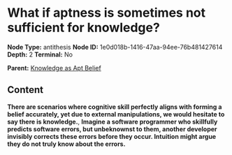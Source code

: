 # What if aptness is sometimes not sufficient for knowledge?

**Node Type:** antithesis
**Node ID:** 1e0d018b-1416-47aa-94ee-76b481427614
**Depth:** 2
**Terminal:** No

**Parent:** [Knowledge as Apt Belief](knowledge-as-apt-belief.md)

## Content

**There are scenarios where cognitive skill perfectly aligns with forming a belief accurately, yet due to external manipulations, we would hesitate to say there is knowledge.**, **Imagine a software programmer who skillfully predicts software errors, but unbeknownst to them, another developer invisibly corrects these errors before they occur. Intuition might argue they do not truly know about the errors.**
